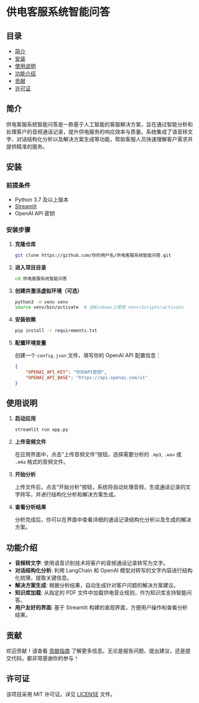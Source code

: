 # 供电客服系统智能问答

## 目录

- [简介](#简介)
- [安装](#安装)
- [使用说明](#使用说明)
- [功能介绍](#功能介绍)
- [贡献](#贡献)
- [许可证](#许可证)

## 简介

供电客服系统智能问答是一款基于人工智能的客服解决方案，旨在通过智能分析和处理客户的音频通话记录，提升供电服务的响应效率与质量。系统集成了语音转文字、对话结构化分析以及解决方案生成等功能，帮助客服人员快速理解客户需求并提供精准的服务。

## 安装

### 前提条件

- Python 3.7 及以上版本
- [Streamlit](https://streamlit.io/)
- OpenAI API 密钥

### 安装步骤

1. **克隆仓库**

    ```bash
    git clone https://github.com/你的用户名/供电客服系统智能问答.git
    ```

2. **进入项目目录**

    ```bash
    cd 供电客服系统智能问答
    ```

3. **创建并激活虚拟环境（可选）**

    ```bash
    python3 -m venv venv
    source venv/bin/activate  # 在Windows上使用 venv\Scripts\activate
    ```

4. **安装依赖**

    ```bash
    pip install -r requirements.txt
    ```

5. **配置环境变量**

    创建一个 `config.json` 文件，填写你的 OpenAI API 配置信息：

    ```json
    {
        "OPENAI_API_KEY": "你的API密钥",
        "OPENAI_API_BASE": "https://api.openai.com/v1"
    }
    ```

## 使用说明

1. **启动应用**

    ```bash
    streamlit run app.py
    ```

2. **上传音频文件**

    在应用界面中，点击“上传音频文件”按钮，选择需要分析的 `.mp3`, `.wav` 或 `.m4a` 格式的音频文件。

3. **开始分析**

    上传文件后，点击“开始分析”按钮，系统将自动处理音频，生成通话记录的文字转写，并进行结构化分析和解决方案生成。

4. **查看分析结果**

    分析完成后，你可以在界面中查看详细的通话记录结构化分析以及生成的解决方案。

## 功能介绍

- **音频转文字**: 使用语音识别技术将客户的音频通话记录转写为文字。
- **对话结构化分析**: 利用 LangChain 和 OpenAI 模型对转写的文字内容进行结构化梳理，提取关键信息。
- **解决方案生成**: 根据分析结果，自动生成针对客户问题的解决方案建议。
- **知识库加载**: 从指定的 PDF 文件中加载供电营业规则，作为知识库支持智能问答。
- **用户友好的界面**: 基于 Streamlit 构建的直观界面，方便用户操作和查看分析结果。

## 贡献

欢迎贡献！请查看 [贡献指南](CONTRIBUTING.md) 了解更多信息。无论是报告问题、提出建议，还是提交代码，都非常感谢你的参与！

## 许可证

该项目采用 MIT 许可证。详见 [LICENSE](LICENSE) 文件。
